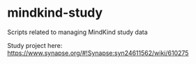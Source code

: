 # mindkind-study
Scripts related to managing MindKind study data

Study project here: https://www.synapse.org/#!Synapse:syn24611562/wiki/610275
